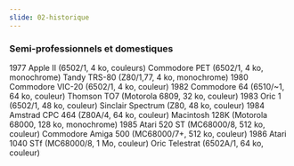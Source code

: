 ```yaml
---
slide: 02-historique
---
```


### Semi-professionnels et domestiques
1977    Apple II (6502/1, 4 ko, couleurs)
        Commodore PET (6502/1, 4 ko, monochrome)
        Tandy TRS-80 (Z80/1,77, 4 ko, monochrome)
1980    Commodore VIC-20 (6502/1, 4 ko, couleur)
1982    Commodore 64 (6510/~1, 64 ko, couleur)
        Thomson TO7 (Motorola 6809, 32 ko, couleur)
1983    Oric 1 (6502/1, 48 ko, couleur)
        Sinclair Spectrum (Z80, 48 ko, couleur)
1984    Amstrad CPC 464 (Z80A/4, 64 ko, couleur)
        Macintosh 128K (Motorola 68000, 128 ko, monochrome)
1985    Atari 520 ST (MC68000/8, 512 ko, couleur)
        Commodore Amiga 500 (MC68000/7+, 512 ko, couleur)
1986    Atari 1040 STf (MC68000/8, 1 Mo, couleur)
        Oric Telestrat (6502A/1, 64 ko, couleur)

